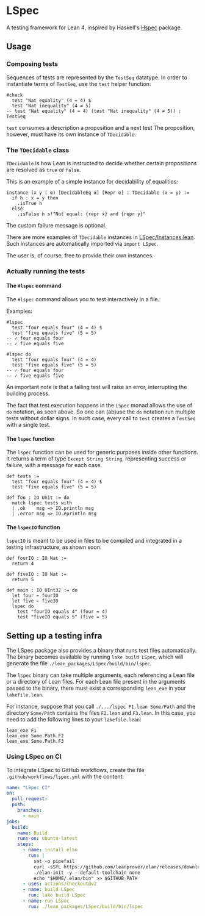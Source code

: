 # LSpec

A testing framework for Lean 4, inspired by Haskell's [Hspec](https://hspec.github.io/) package.

## Usage

### Composing tests

Sequences of tests are represented by the `TestSeq` datatype.
In order to instantiate terms of `TestSeq`, use the `test` helper function:

```lean
#check
  test "Nat equality" (4 = 4) $
  test "Nat inequality" (4 ≠ 5)
-- test "Nat equality" (4 = 4) (test "Nat inequality" (4 ≠ 5)) : TestSeq
```

`test` consumes a description a proposition and a next test
The proposition, however, must have its own instance of `TDecidable`.

### The `TDecidable` class

`TDecidable` is how Lean is instructed to decide whether certain propositions are resolved as `true` or `false`.

This is an example of a simple instance for decidability of equalities:

```lean
instance (x y : α) [DecidableEq α] [Repr α] : TDecidable (x = y) :=
  if h : x = y then
    .isTrue h
  else
    .isFalse h s!"Not equal: {repr x} and {repr y}"
```

The custom failure message is optional.

There are more examples of `TDecidable` instances in [LSpec/Instances.lean](LSpec/Instances.lean).
Such instances are automatically imported via `import LSpec`.

The user is, of course, free to provide their own instances.

### Actually running the tests

#### The `#lspec` command

The `#lspec` command allows you to test interactively in a file.

Examples:

```lean
#lspec
  test "four equals four" (4 = 4) $
  test "five equals five" (5 = 5)
-- ✓ four equals four
-- ✓ five equals five

#lspec do
  test "four equals four" (4 = 4)
  test "five equals five" (5 = 5)
-- ✓ four equals four
-- ✓ five equals five
```

An important note is that a failing test will raise an error, interrupting the building process.

The fact that test execution happens in the `LSpec` monad allows the use of `do` notation, as seen above.
So one can (ab)use the `do` notation run multiple tests without dollar signs.
In such case, every call to `test` creates a `TestSeq` with a single test.

#### The `lspec` function

The `lspec` function can be used for generic purposes inside other functions.
It returns a term of type `Except String String`, representing success or failure, with a message for each case.

```lean
def tests :=
  test "four equals four" (4 = 4) $
  test "five equals five" (5 = 5)

def foo : IO Unit := do
  match lspec tests with
  | .ok    msg => IO.println msg
  | .error msg => IO.eprintln msg
```

#### The `lspecIO` function

`lspecIO` is meant to be used in files to be compiled and integrated in a testing infrastructure, as shown soon.

```lean
def fourIO : IO Nat :=
  return 4

def fiveIO : IO Nat :=
  return 5

def main : IO UInt32 := do
  let four ← fourIO
  let five ← fiveIO
  lspec do
    test "fourIO equals 4" (four = 4)
    test "fiveIO equals 5" (five = 5)
```

## Setting up a testing infra

The LSpec package also provides a binary that runs test files automatically.
The binary becomes available by running `lake build LSpec`, which will generate the file `./lean_packages/LSpec/build/bin/lspec`.

The `lspec` binary can take multiple arguments, each referencing a Lean file or a directory of Lean files.
For each Lean file present in the arguments passed to the binary, there must exist a corresponding `lean_exe` in your `lakefile.lean`.

For instance, suppose that you call `./.../lspec F1.lean Some/Path` and the directory `Some/Path` contains the files `F2.lean` and `F3.lean`.
In this case, you need to add the following lines to your `lakefile.lean`:

```lean
lean_exe F1
lean_exe Some.Path.F2
lean_exe Some.Path.F3
```

### Using LSpec on CI

To integrate LSpec to GitHub workflows, create the file `.github/workflows/lspec.yml` with the content:

```yml
name: "LSpec CI"
on:
  pull_request:
  push:
    branches:
      - main
jobs:
  build:
    name: Build
    runs-on: ubuntu-latest
    steps:
      - name: install elan
        run: |
          set -o pipefail
          curl -sSfL https://github.com/leanprover/elan/releases/download/v1.3.1/elan-x86_64-unknown-linux-gnu.tar.gz | tar xz
          ./elan-init -y --default-toolchain none
          echo "$HOME/.elan/bin" >> $GITHUB_PATH
      - uses: actions/checkout@v2
      - name: build LSpec
        run: lake build LSpec
      - name: run LSpec
        run: ./lean_packages/LSpec/build/bin/lspec
```
